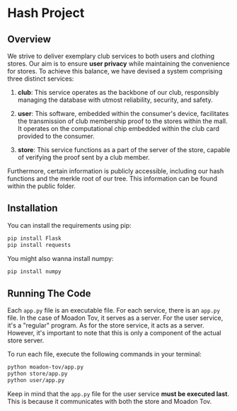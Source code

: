 # Hash Project

## Overview
We strive to deliver exemplary club services to both users and clothing stores. Our aim is to ensure **user privacy** while maintaining the convenience for stores. To achieve this balance, we have devised a system comprising three distinct services:

1. **club**: This service operates as the backbone of our club, responsibly managing the database with utmost reliability, security, and safety.

2. **user**: This software, embedded within the consumer's device, facilitates the transmission of club membership proof to the stores within the mall. It operates on the computational chip embedded within the club card provided to the consumer.

3. **store**: This service functions as a part of the server of the store, capable of verifying the proof sent by a club member.

Furthermore, certain information is publicly accessible, including our hash functions and the merkle root of our tree. This information can be found within the public folder.



## Installation

You can install the requirements using pip:

```bash
pip install Flask
pip install requests
```

You might also wanna install numpy:
```bash
pip install numpy
```



## Running The Code

Each `app.py` file is an executable file. For each service, there is an `app.py` file. In the case of Moadon Tov, it serves as a server. For the user service, it's a "regular" program. As for the store service, it acts as a server. However, it's important to note that this is only a component of the actual store server.

To run each file, execute the following commands in your terminal:

```bash
python moadon-tov/app.py
python store/app.py
python user/app.py
```

Keep in mind that the `app.py` file for the user service **must be executed last**. This is because it communicates with both the store and Moadon Tov.
